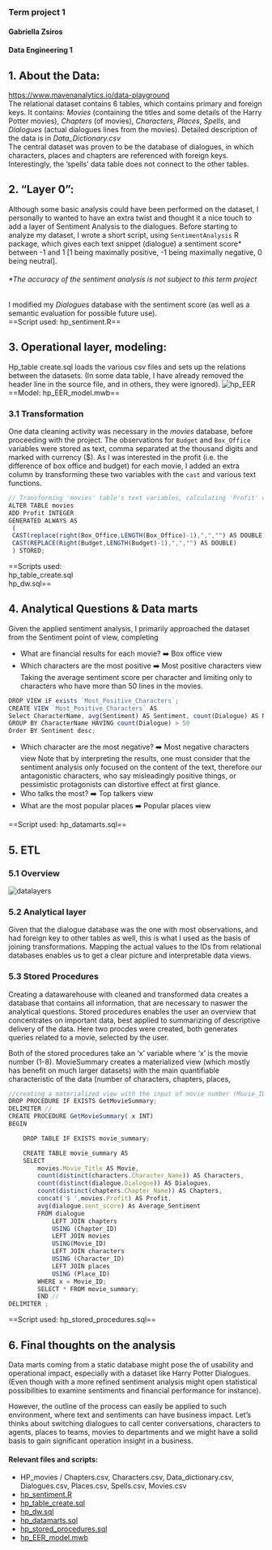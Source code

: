 ### Term project 1
#### Gabriella Zsiros
#### Data Engineering 1 

## 1. About the Data:
https://www.mavenanalytics.io/data-playground  
The relational dataset contains 6 tables, which contains primary and foreign keys. It contains: *Movies* (containing the titles and some details of the Harry Potter movies), *Chapters* (of movies), *Characters*, *Places*, *Spells*, and *Dialogues* (actual dialogues lines from the movies). Detailed description of the data is in *Data_Dictionary.csv*  
The central dataset was proven to be the database of dialogues, in which characters, places and chapters are referenced with foreign keys. Interestingly, the ’spells’ data table does not connect to the other tables.  
## 2. “Layer 0”:
Although some basic analysis could have been performed on the dataset, I personally to wanted to have an extra twist and thought it a nice touch to add a layer of Sentiment Analysis to the dialogues. 
Before starting to analyze my dataset, I wrote a short script, using `SentimentAnalysis` R package, which gives each text snippet (dialogue) a sentiment score* between -1 and 1 [1 being maximally positive, -1 being maximally negative, 0 being neutral].   
  
###### *The accuracy of the sentiment analysis is not subject to this term project
I modified my *Dialogues* database with the sentiment score (as well as a semantic evaluation for possible future use).  
==Script used: hp_sentiment.R==
## 3. Operational layer, modeling: 
Hp_table create.sql loads the various csv files and sets up the relations between the datasets. (In some data table, I have already removed the header line in the source file, and in others, they were ignored). 
![hp_EER](https://github.com/gabizsiros/DE1/blob/main/Term1/hp_eer.jpg)  
==Model: hp_EER_model.mwb==
### 3.1 Transformation
One data cleaning activity was necessary in the *movies* database, before proceeding with the project. The observations for `Budget` and `Box_Office` variables were stored as text, comma separated at the thousand digits and marked with currency ($). As I was interested in the profit (i.e. the difference of box office and budget) for each movie, I added an extra column by transforming these two variables with the `cast` and various text functions.
``` js
// Transforming 'movies' table's text variables, calculating 'Profit' column
ALTER TABLE movies
ADD Profit INTEGER
GENERATED ALWAYS AS
 (
 CAST(replace(right(Box_Office,LENGTH(Box_Office)-1),",","") AS DOUBLE) - 
 CAST(REPLACE(Right(Budget,LENGTH(Budget)-1),",","") AS DOUBLE)
 ) STORED;
```

==Scripts used:  
hp_table_create.sql  
hp_dw.sql==

## 4. Analytical Questions & Data marts
Given the applied sentiment analysis, I primarily approached the dataset from the Sentiment point of view, completing
- What are financial results for each movie? :arrow_right: Box office view
- Which characters are the most positive :arrow_right: Most positive characters view
Taking the average sentiment score per character and limiting only to characters who have more than 50 lines in the movies. 
``` js
DROP VIEW iF exists `Most_Positive_Characters`;
CREATE VIEW `Most_Positive_Characters` AS
Select CharacterName, avg(Sentiment) AS Sentiment, count(Dialogue) AS Number_of_Dialogues FROM dialogue_analyse
GROUP BY CharacterName HAVING count(Dialogue) > 50
Order BY Sentiment desc;
```
- Which character are the most negative? :arrow_right: Most negative characters view
Note that by interpreting the results, one must consider that the sentiment analysis only focused on the content of the text, therefore our antagonistic characters, who say misleadingly positive things, or pessimistic protagonists can distortive effect at first glance. 
- Who talks the most? :arrow_right: Top talkers view
- What are the most popular places :arrow_right: Popular places view

==Script used: hp_datamarts.sql==
## 5. ETL

### 5.1 Overview

![datalayers](https://github.com/gabizsiros/DE1/blob/main/Term1/hp_datalayers.jpg)
 

### 5.2 Analytical layer
Given that the dialogue database was the one with most observations, and had foreign key to other tables as well, this is what I used as the basis of joining transformations. Mapping the actual values to the IDs from relational databases enables us to get a clear picture and interpretable data views. 

### 5.3 Stored Procedures 

Creating a datawarehouse with cleaned and transformed data creates a database that contains all information, that are necessary to naswer the analytical questions. Stored procedures enables the user an overview that concentrates on important data, best applied to summarizing of descriptive delivery of the data. Here two procdes were created, both generates queries related to a movie, selected by the user. 

Both of the stored procedures take an ‘x’ variable where ‘x’ is the movie number (1-8). MovieSummary creates a materialized view (which mostly has benefit on much larger datasets) with the main quantifiable characteristic of the data (number of characters, chapters, places, 

``` js
//creating a materialized view with the input of movie number (Movie_ID)
DROP PROCEDURE IF EXISTS GetMovieSummary;
DELIMITER //
CREATE PROCEDURE GetMovieSummary( x INT)
BEGIN

	DROP TABLE IF EXISTS movie_summary;

	CREATE TABLE movie_summary AS
	SELECT
		movies.Movie_Title AS Movie,
		count(distinct(characters.Character_Name)) AS Characters, 
		count(distinct(dialogue.Dialogue)) AS Dialogues, 
		count(distinct(chapters.Chapter_Name)) AS Chapters,
		concat('$ ',movies.Profit) AS Profit,
		avg(dialogue.sent_score) As Average_Sentiment
		FROM dialogue
			LEFT JOIN chapters
			USING (Chapter_ID)
			LEFT JOIN movies
			USING(Movie_ID)
			LEFT JOIN characters
			USING (Character_ID)
			LEFT JOIN places
			USING (Place_ID)
		WHERE x = Movie_ID;
        SELECT * FROM movie_summary;
        END //
DELIMITER ;
```

==Script used: hp_stored_procedures.sql==
## 6. Final thoughts on the analysis
Data marts coming from a static database might pose the of usability and operational impact, especially with a dataset like Harry Potter Dialogues. (Even though with a more refined sentiment analysis might open statistical possibilities to examine sentiments and financial performance for instance).  
   
However, the outline of the process can easily be applied to such environment, where text and sentiments can have business impact. Let’s thinks about switching dialogues to call center conversations, characters to agents, places to teams, movies to departments and we might have a solid basis to gain significant operation insight in a business.  

#### Relevant files and scripts:
+ HP_movies / Chapters.csv, Characters.csv, Data_dictionary.csv, Dialogues.csv, Places.csv, Spells.csv, Movies.csv
+ [hp_sentiment.R](https://github.com/gabizsiros/DE1/blob/main/Term1/hp_sentiment.R)
+ [hp_table_create.sql](https://github.com/gabizsiros/DE1/blob/main/Term1/hp_table_create.sql)
+ [hp_dw.sql](https://github.com/gabizsiros/DE1/blob/main/Term1/hp_dw.sql)
+ [hp_datamarts.sql](https://github.com/gabizsiros/DE1/blob/main/Term1/hp_datamarts.sql)
+ [hp_stored_procedures.sql](https://github.com/gabizsiros/DE1/blob/main/Term1/hp_stored_procedures.sql)
+ [hp_EER_model.mwb](https://github.com/gabizsiros/DE1/blob/main/Term1/hp_EER_model.mwb)

